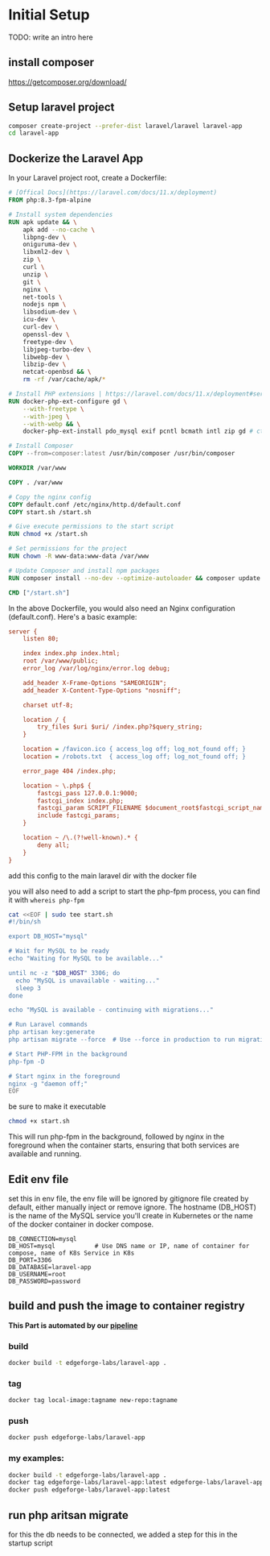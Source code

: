 # Initial Setup

TODO: write an intro here

## install composer

https://getcomposer.org/download/

## Setup laravel project

```bash
composer create-project --prefer-dist laravel/laravel laravel-app
cd laravel-app
```

## Dockerize the Laravel App

In your Laravel project root, create a Dockerfile:

```Dockerfile
# [Offical Docs](https://laravel.com/docs/11.x/deployment)
FROM php:8.3-fpm-alpine

# Install system dependencies
RUN apk update && \
    apk add --no-cache \
    libpng-dev \
    oniguruma-dev \
    libxml2-dev \
    zip \
    curl \
    unzip \
    git \
    nginx \
    net-tools \
    nodejs npm \
    libsodium-dev \
    icu-dev \
    curl-dev \
    openssl-dev \
    freetype-dev \
    libjpeg-turbo-dev \
    libwebp-dev \
    libzip-dev \
    netcat-openbsd && \
    rm -rf /var/cache/apk/*

# Install PHP extensions | https://laravel.com/docs/11.x/deployment#server-requirements
RUN docker-php-ext-configure gd \
    --with-freetype \
    --with-jpeg \
    --with-webp && \
    docker-php-ext-install pdo_mysql exif pcntl bcmath intl zip gd # ctype curl dom fileinfo filter hash mbstring pdo session tokenizer xml pcre openssl sodium | no need to enable these extensions they come prepacked by php8.3

# Install Composer
COPY --from=composer:latest /usr/bin/composer /usr/bin/composer

WORKDIR /var/www

COPY . /var/www

# Copy the nginx config
COPY default.conf /etc/nginx/http.d/default.conf
COPY start.sh /start.sh

# Give execute permissions to the start script
RUN chmod +x /start.sh

# Set permissions for the project
RUN chown -R www-data:www-data /var/www

# Update Composer and install npm packages
RUN composer install --no-dev --optimize-autoloader && composer update && npm install && npm run build

CMD ["/start.sh"]
```

In the above Dockerfile, you would also need an Nginx configuration (default.conf). Here's a basic example:

```ini
server {
    listen 80;

    index index.php index.html;
    root /var/www/public;
    error_log /var/log/nginx/error.log debug;

    add_header X-Frame-Options "SAMEORIGIN";
    add_header X-Content-Type-Options "nosniff";

    charset utf-8;

    location / {
        try_files $uri $uri/ /index.php?$query_string;
    }

    location = /favicon.ico { access_log off; log_not_found off; }
    location = /robots.txt  { access_log off; log_not_found off; }

    error_page 404 /index.php;

    location ~ \.php$ {
        fastcgi_pass 127.0.0.1:9000;
        fastcgi_index index.php;
        fastcgi_param SCRIPT_FILENAME $document_root$fastcgi_script_name;
        include fastcgi_params;
    }

    location ~ /\.(?!well-known).* {
        deny all;
    }
}
```

add this config to the main laravel dir with the docker file

you will also need to add a script to start the php-fpm process, you can find it with `whereis php-fpm`

```bash
cat <<EOF | sudo tee start.sh
#!/bin/sh

export DB_HOST="mysql"

# Wait for MySQL to be ready
echo "Waiting for MySQL to be available..."

until nc -z "$DB_HOST" 3306; do
  echo "MySQL is unavailable - waiting..."
  sleep 3
done

echo "MySQL is available - continuing with migrations..."

# Run Laravel commands
php artisan key:generate
php artisan migrate --force  # Use --force in production to run migrations non-interactively

# Start PHP-FPM in the background
php-fpm -D

# Start nginx in the foreground
nginx -g "daemon off;"
EOF
```

be sure to make it executable

```bash
chmod +x start.sh
```

This will run php-fpm in the background, followed by nginx in the foreground when the container starts, ensuring that both services are available and running.


## Edit env file

set this in env file, the env file will be ignored by gitignore file created by default, either manually inject or remove ignore. The hostname (DB_HOST) is the name of the MySQL service you'll create in Kubernetes or the name of the docker container in docker compose.

```env
DB_CONNECTION=mysql
DB_HOST=mysql           # Use DNS name or IP, name of container for compose, name of K8s Service in K8s
DB_PORT=3306
DB_DATABASE=laravel-app
DB_USERNAME=root
DB_PASSWORD=password
```


## build and push the image to container registry

**This Part is automated by our [pipeline](./.github/workflows/docker-release.yaml)**

### build

```bash
docker build -t edgeforge-labs/laravel-app .
```

### tag

```bash
docker tag local-image:tagname new-repo:tagname
```

### push

```bash
docker push edgeforge-labs/laravel-app
```

### my examples:

````bash
docker build -t edgeforge-labs/laravel-app .
docker tag edgeforge-labs/laravel-app:latest edgeforge-labs/laravel-app:latest
docker push edgeforge-labs/laravel-app:latest
````


## run php aritsan migrate

for this the db needs to be connected, we added a step for this in the startup script